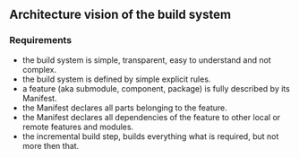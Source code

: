 ## Architecture vision of the build system

### Requirements

+ the build system is simple, transparent, easy to understand and not complex.
+ the build system is defined by simple explicit rules.
+ a feature (aka submodule, component, package) is fully described by its Manifest.
+ the Manifest declares all parts belonging to the feature.
+ the Manifest declares all dependencies of the feature to other local or remote features and modules.
+ the incremental build step, builds everything what is required, but not more then that.


